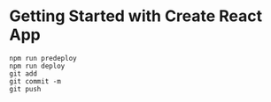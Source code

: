 # Getting Started with Create React App
```
npm run predeploy
npm run deploy
git add
git commit -m 
git push 
```